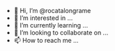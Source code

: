 - 👋 Hi, I’m @rocatalongrame
- 👀 I’m interested in ...
- 🌱 I’m currently learning ...
- 💞️ I’m looking to collaborate on ...
- 📫 How to reach me ...

<!---
rocatalongrame/rocatalongrame is a ✨ special ✨ repository because its `README.md` (this file) appears on your GitHub profile.
You can click the Preview link to take a look at your changes.
--->
